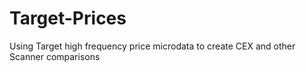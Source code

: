 # Target-Prices
Using Target high frequency price microdata to create CEX and other Scanner comparisons
